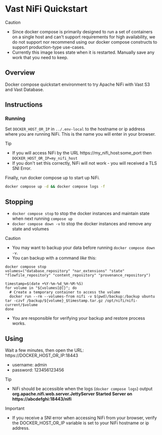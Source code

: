 # Vast NiFi Quickstart

> [!CAUTION]
> - Since docker compose is primarily designed to run a set of containers on a single host and can't support requirements for high availability, we do not support nor recommend using our docker compose constructs to support production-type use-cases.
> - Currently this image loses state when it is restarted.  Manually save any work that you need to keep.

## Overview

Docker compose quickstart environment to try Apache NiFi with Vast S3 and Vast Database.

## Instructions

### Running

Set `DOCKER_HOST_OR_IP` in `../.env-local` to the hostname or ip address where you are running NiFi.
This is the name you will enter in your browser.

> [!TIP]
> - If you will access NiFi by the URL https://my_nifi_host:some_port then `DOCKER_HOST_OR_IP=my_nifi_host`
> - If you don't set this correctly, NiFi will not work - you will received a TLS SNI Error.

Finally, run docker compose up to start up NiFi.

```bash
docker compose up -d && docker compose logs -f
```

## Stopping

- `docker compose stop` to stop the docker instances and maintain state when next running `compose up`
- `docker compose down -v` to stop the docker instances and remove any state and volumes

> [!CAUTION]
> - You may want to backup your data before running `docker compose down -v`.  
> - You can backup with a command *like* this:
> ```
> docker compose stop
> volumes=("database_repository" "nar_extensions" "state" "flowfile_repository" "content_repository" "provenance_repository")
> 
> timestamp=$(date +%Y-%m-%d_%H-%M-%S)
> for volume in "${volumes[@]}"; do
>   # Create a temporary container to access the volume
>   docker run --rm --volumes-from nifi -v $(pwd)/backup:/backup ubuntu tar -czvf /backup/${volume}_$timestamp.tar.gz /opt/nifi/nifi-current/$volume
> done
> ```
> - You are responsible for verifying your backup and restore process works.


## Using

Wait a few minutes, then open the URL: https://DOCKER_HOST_OR_IP:18443
  - username: admin
  - password: 123456123456
 
> [!TIP]
> - NiFi should be accessible when the logs (`docker compose logs`) output **org.apache.nifi.web.server.JettyServer Started Server on https://abcdefghi:18443/nifi**

> [!IMPORTANT]
> - If you receive a SNI error when accessing NiFi from your browser, verify the DOCKER_HOST_OR_IP variable is set to your NiFi hostname or ip address.
